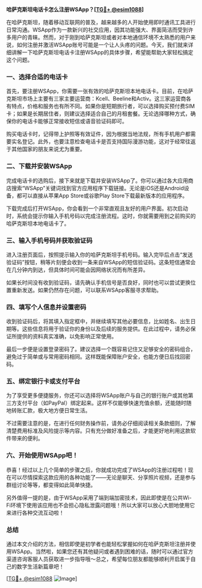 **哈萨克斯坦电话卡怎么注册WSApp？[[TG💪+ @esim1088](https://t.me/s/esim1088)]**

在哈萨克斯坦，随着移动互联网的普及，越来越多的人开始使用即时通讯工具进行日常沟通。WSApp作为一款新兴的社交应用，因其功能强大、界面简洁而受到许多用户的青睐。然而，对于刚到哈萨克斯坦或者对本地通信环境不太熟悉的用户来说，如何注册并激活WSApp账号可能是一个让人头疼的问题。今天，我们就来详细讲解一下哈萨克斯坦电话卡注册WSApp的具体步骤，希望能帮助大家轻松搞定这个问题。

### 一、选择合适的电话卡

首先，要注册WSApp，你需要一张有效的哈萨克斯坦本地电话卡。目前，在哈萨克斯坦市场上主要有三家主要运营商：Kcell、Beeline和Activ。这三家运营商各有特点，价格和服务也有所不同。如果你是短期旅行者，可以选择购买预付费SIM卡；如果是长期居住者，则建议选择适合自己的月租套餐。无论选择哪种方式，确保你的电话卡能够正常接收短信或语音验证码即可。

购买电话卡时，记得带上护照等有效证件，因为根据当地法规，所有手机用户都需要实名登记。此外，也要注意检查电话卡是否支持国际漫游功能，这对于经常往返于其他国家的朋友来说尤为重要。

### 二、下载并安装WSApp

完成电话卡的选购后，接下来就是下载并安装WSApp了。你可以通过各大应用商店搜索“WSApp”关键词找到官方应用程序下载链接。无论是iOS还是Android设备，都可以直接从苹果App Store或谷歌Play Store下载最新版本的应用程序。

下载完成后打开WSApp，你会看到一个非常直观且友好的用户界面。初次启动时，系统会提示你输入手机号码以完成注册流程。这时，你就需要用到之前购买的哈萨克斯坦本地电话卡了。

### 三、输入手机号码并获取验证码

进入注册页面后，按照提示输入你的哈萨克斯坦手机号码。输入完毕后点击“发送验证码”按钮，稍等片刻便会收到一条来自WSApp的短信验证码。这条短信通常会在几分钟内到达，但具体时间可能会因网络状况而有所差异。

如果长时间没有收到验证码，请先确认手机信号是否良好，同时也可以尝试更换位置重新发送。如果仍然存在问题，可以联系WSApp客服寻求帮助。

### 四、填写个人信息并设置密码

收到验证码后，将其填入指定框中，并继续填写其他必要信息，比如姓名、出生日期等。这些信息将用于验证你的身份以及后续的服务提供。在此过程中，请务必保证所提供的资料真实准确，以免影响正常使用。

最后一步便是设置登录密码了。建议选择一个既容易记住又足够安全的密码组合，避免过于简单或与常用密码相同。这样既能保障账户安全，也能方便日后找回密码。

### 五、绑定银行卡或支付平台

为了享受更多便捷服务，你还可以选择将WSApp账户与自己的银行账户或其他第三方支付平台（如PayPal）绑定起来。这样不仅能够快速充值余额，还能随时随地转账汇款，极大地方便日常生活。

不过需要注意的是，在进行任何财务操作前，请务必仔细阅读相关条款细则，了解清楚费用标准及风险提示等内容。只有充分做好准备之后，才能更好地利用这款软件带来的便利。

### 六、开始使用WSApp吧！

恭喜！经过以上几个简单的步骤之后，你就成功完成了WSApp的注册过程啦！现在可以尽情探索这款应用的各种功能了——无论是聊天、分享照片视频，还是参与群组讨论等等，都变得如此简单快捷。

另外值得一提的是，由于WSApp采用了端到端加密技术，因此即使是在公共Wi-Fi环境下使用该应用也不会担心隐私泄露问题哦！所以大家可以放心大胆地使用它来进行各种交流互动啦！

### 总结

通过本文介绍的方法，相信即使是初学者也能轻松掌握如何在哈萨克斯坦注册并使用WSApp。当然啦，如果您还有其他疑问或者遇到困难的话，随时可以通过官方渠道咨询客服人员获取进一步指导哦～总之，希望每位朋友都能够顺利开启属于自己的数字生活新篇章吧！

[[TG💪+ @esim1088](https://t.me/s/esim1088) ![Image](https://i.postimg.cc/4NQfJmqS/Snipaste-2025-05-13-00-14-12.png)]